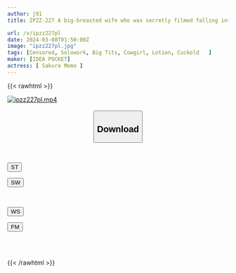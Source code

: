 ```yaml
---
author: j91
title: IPZZ-227 A big-breasted wife who was secretly filmed falling into the orgasmic treatment of a masseuse arranged by her husband and being made to cum forever. Momo Sakura

url: /v/ipzz227pl
date: 2024-03-08T01:50:00Z
image: "ipzz227pl.jpg"
tags: [Censored, Solowork, Big Tits, Cowgirl, Lotion, Cuckold	]
maker: [IDEA POCKET]
actress: [ Sakura Momo ]
---
```



{{< rawhtml >}}

<div class="video" data-videoid="1PaW6b8rPLheZbg">
    <a href="javascript:;">
        <img src="/v/ipzz227pl/ipzz227pl.jpg" width="WIDTH" height="HEIGHT" alt="ipzz227pl.mp4" loading="lazy">
    </a>
</div>

<script type="text/javascript" src="https://j91.asia/asset/on-demand-st.js"></script>

<br>
  <link rel="stylesheet" href="https://j91.asia/asset/bs5.css">
  
  <center>
  <button class="btn btn-primary" type="button" data-bs-toggle="collapse" data-bs-target=".multi-collapse" aria-expanded="false" aria-controls="multiCollapseExample1 multiCollapseExample2"><h2>Download</h2></button></center>
</p>
<div class="row">
  <div class="col">
    <div class="collapse multi-collapse" id="multiCollapseExample1">
      <div class="card card-body">
	      	      <br>
<div class="buttons">  
<p><a href="https://streamtape.to/v/1PaW6b8rPLheZbg" target="_blank"><button class="btn-hover color-3"><i class="fa fa-download"></i> ST</button></a></p>
<p><a href="https://cdnwish.com/wpvmvby3oky2" target="_blank"><button class="btn-hover color-2"><i class="fa fa-download"></i> SW</button></a></p></div>
    </div>
  </div>
</div>
  <div class="col">
    <div class="collapse multi-collapse" id="multiCollapseExample2">
      <div class="card card-body">
	      <br>
<div class="buttons">
<p><a href="https://wolfstream.tv/67kqq29ixtoy"><button class="btn-hover color-9"><i class="fa fa-download"></i> WS</button></a></p>
<p><a href="https://filemoon.sx/d/b4ebyrkvo0fe"><button class="btn-hover color-8"><i class="fa fa-download"></i> FM</button></a></p></div>
<br><br>
      </div>
    </div>
  </div>
</div>

{{< /rawhtml >}}